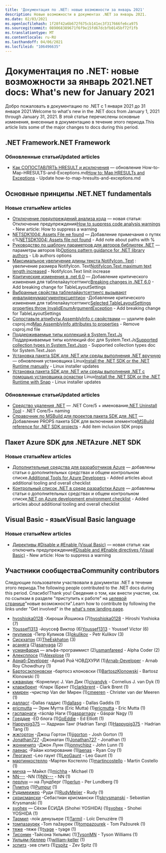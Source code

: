 ```yaml
---
title: 'Документация по .NET: новые возможности за январь 2021'
description: Новые возможности в документах .NET за январь 2021.
ms.date: 02/03/2021
ms.openlocfilehash: 1f28f42a6b672f675cb141ec3f317666fe6ca975
ms.sourcegitcommit: 089068389671f6f9e15fd67dcbfb0145bf72f1fb
ms.translationtype: MT
ms.contentlocale: ru-RU
ms.lasthandoff: 04/06/2021
ms.locfileid: "106496635"
---
```

# <a name="net-docs-whats-new-for-january-2021"></a><span data-ttu-id="73f00-103">Документация по .NET: новые возможности за январь 2021</span><span class="sxs-lookup"><span data-stu-id="73f00-103">.NET docs: What's new for January 2021</span></span>

<span data-ttu-id="73f00-104">Добро пожаловать в документацию по .NET с 1 января 2021 до 31 января 2021.</span><span class="sxs-lookup"><span data-stu-id="73f00-104">Welcome to what's new in the .NET docs from January 1, 2021 through January 31, 2021.</span></span> <span data-ttu-id="73f00-105">В этой статье перечислены основные изменения, внесенные в документацию в течение этого периода.</span><span class="sxs-lookup"><span data-stu-id="73f00-105">This article lists some of the major changes to docs during this period.</span></span>

## <a name="net-framework"></a><span data-ttu-id="73f00-106">.NET Framework</span><span class="sxs-lookup"><span data-stu-id="73f00-106">.NET Framework</span></span>

### <a name="updated-articles"></a><span data-ttu-id="73f00-107">Обновленные статьи</span><span class="sxs-lookup"><span data-stu-id="73f00-107">Updated articles</span></span>

- <span data-ttu-id="73f00-108">[Как СОПОСТАВЛЯТЬ HRESULT и исключения](../framework/interop/how-to-map-hresults-and-exceptions.md) — обновление How-to-Map-HRESULTS-and-Exceptions.md</span><span class="sxs-lookup"><span data-stu-id="73f00-108">[How to: Map HRESULTs and Exceptions](../framework/interop/how-to-map-hresults-and-exceptions.md) - Update how-to-map-hresults-and-exceptions.md</span></span>

## <a name="net-fundamentals"></a><span data-ttu-id="73f00-109">Основные принципы .NET</span><span class="sxs-lookup"><span data-stu-id="73f00-109">.NET fundamentals</span></span>

### <a name="new-articles"></a><span data-ttu-id="73f00-110">Новые статьи</span><span class="sxs-lookup"><span data-stu-id="73f00-110">New articles</span></span>

- <span data-ttu-id="73f00-111">[Отключение предупреждений анализа кода](../fundamentals/code-analysis/suppress-warnings.md) — новая статья: Отключение предупреждения</span><span class="sxs-lookup"><span data-stu-id="73f00-111">[How to suppress code analysis warnings](../fundamentals/code-analysis/suppress-warnings.md) - New article: How to suppress a warning</span></span>
- <span data-ttu-id="73f00-112">[NETSDK1004: Assets File не found](../core/tools/sdk-errors/netsdk1004.md) — Добавление примечания о путях с%</span><span class="sxs-lookup"><span data-stu-id="73f00-112">[NETSDK1004: Assets file not found](../core/tools/sdk-errors/netsdk1004.md) - Add note about paths with %</span></span>
- <span data-ttu-id="73f00-113">[Руководство по шаблону параметров для авторов библиотек .NET](../core/extensions/options-library-authors.md) — параметры авторов lib</span><span class="sxs-lookup"><span data-stu-id="73f00-113">[Options pattern guidance for .NET library authors](../core/extensions/options-library-authors.md) - Lib authors options</span></span>
- <span data-ttu-id="73f00-114">[Максимальное увеличение длины текста NotifyIcon. Text](../core/compatibility/windows-forms/6.0/notifyicon-text-max-text-length-increased.md) : увеличение размера NotifyIcon. Text</span><span class="sxs-lookup"><span data-stu-id="73f00-114">[NotifyIcon.Text maximum text length increased](../core/compatibility/windows-forms/6.0/notifyicon-text-max-text-length-increased.md) - NotifyIcon.Text limit increase</span></span>
- <span data-ttu-id="73f00-115">[Критические изменения в .net 6,0](../core/compatibility/6.0.md) — Добавление критического изменения для таблелайаутсеттингс</span><span class="sxs-lookup"><span data-stu-id="73f00-115">[Breaking changes in .NET 6.0](../core/compatibility/6.0.md) - Add breaking change for TableLayoutSettings</span></span>
- <span data-ttu-id="73f00-116">[Выбранные свойства таблелайаутсеттингс вызывают инвалиденумаргументексцептион](../core/compatibility/windows-forms/6.0/tablelayoutsettings-apis-throw-invalidenumargumentexception.md) -Добавление критического изменения для таблелайаутсеттингс</span><span class="sxs-lookup"><span data-stu-id="73f00-116">[Selected TableLayoutSettings properties throw InvalidEnumArgumentException](../core/compatibility/windows-forms/6.0/tablelayoutsettings-apis-throw-invalidenumargumentexception.md) - Add breaking change for TableLayoutSettings</span></span>
- <span data-ttu-id="73f00-117">[Сопоставьте атрибуты AssemblyInfo с свойствами](../core/project-sdk/msbuild-props.md#assembly-info-generation-properties) — удалите файл csproj.md</span><span class="sxs-lookup"><span data-stu-id="73f00-117">[Map AssemblyInfo attributes to properties](../core/project-sdk/msbuild-props.md#assembly-info-generation-properties) - Remove csproj.md file</span></span>
- <span data-ttu-id="73f00-118">[Поддерживаемые типы коллекций в System.Text.Js](../standard/serialization/system-text-json-supported-collection-types.md) Поддерживаемые типы коллекций doc для System.Text.Js</span><span class="sxs-lookup"><span data-stu-id="73f00-118">[Supported collection types in System.Text.Json](../standard/serialization/system-text-json-supported-collection-types.md) - Supported collection types doc for System.Text.Json</span></span>
- <span data-ttu-id="73f00-119">[Установка пакета SDK для .NET или среды выполнения .NET вручную](../core/install/linux-scripted-manual.md) — обновления установщика Linux</span><span class="sxs-lookup"><span data-stu-id="73f00-119">[Install the .NET SDK or the .NET Runtime manually](../core/install/linux-scripted-manual.md) - Linux installer updates</span></span>
- <span data-ttu-id="73f00-120">[Установка пакета SDK для .NET или среды выполнения .NET с помощью установщика оснастки](../core/install/linux-snap.md) Linux</span><span class="sxs-lookup"><span data-stu-id="73f00-120">[Install the .NET SDK or the .NET Runtime with Snap](../core/install/linux-snap.md) - Linux installer updates</span></span>

### <a name="updated-articles"></a><span data-ttu-id="73f00-121">Обновленные статьи</span><span class="sxs-lookup"><span data-stu-id="73f00-121">Updated articles</span></span>

- <span data-ttu-id="73f00-122">[Средство удаления .NET](../core/additional-tools/uninstall-tool.md) — .NET Core/5 + именование</span><span class="sxs-lookup"><span data-stu-id="73f00-122">[.NET Uninstall Tool](../core/additional-tools/uninstall-tool.md) - .NET Core/5+ naming</span></span>
- <span data-ttu-id="73f00-123">[Справочник по MSBuild для проектов пакета SDK для .NET](../core/project-sdk/msbuild-props.md) — Добавление PROPS пакета SDK для включения элементов</span><span class="sxs-lookup"><span data-stu-id="73f00-123">[MSBuild reference for .NET SDK projects](../core/project-sdk/msbuild-props.md) - Add item inclusion SDK props</span></span>

## <a name="azure-net-sdk"></a><span data-ttu-id="73f00-124">Пакет Azure SDK для .NET</span><span class="sxs-lookup"><span data-stu-id="73f00-124">Azure .NET SDK</span></span>

### <a name="new-articles"></a><span data-ttu-id="73f00-125">Новые статьи</span><span class="sxs-lookup"><span data-stu-id="73f00-125">New articles</span></span>

- <span data-ttu-id="73f00-126">[Дополнительные средства для разработчиков Azure](../azure/azure-tools.md) — добавлены статьи о дополнительных средствах и общем контрольном списке.</span><span class="sxs-lookup"><span data-stu-id="73f00-126">[Additional Tools for Azure Developers](../azure/azure-tools.md) - Added articles about additional tooling and overall checklist</span></span>
- <span data-ttu-id="73f00-127">[Контрольный список .NET в среде разработки Azure](../azure/dotnet-dev-env-checklist.md) — добавлены статьи о дополнительных средствах и общем контрольном списке</span><span class="sxs-lookup"><span data-stu-id="73f00-127">[.NET on Azure development environment checklist](../azure/dotnet-dev-env-checklist.md) - Added articles about additional tooling and overall checklist</span></span>

## <a name="visual-basic-language"></a><span data-ttu-id="73f00-128">Visual Basic - язык</span><span class="sxs-lookup"><span data-stu-id="73f00-128">Visual Basic language</span></span>

### <a name="new-articles"></a><span data-ttu-id="73f00-129">Новые статьи</span><span class="sxs-lookup"><span data-stu-id="73f00-129">New articles</span></span>

- <span data-ttu-id="73f00-130">[Директивы #Disable и #Enable (Visual Basic)](../visual-basic/language-reference/directives/disable-enable.md) — новая статья: как отключить предупреждение</span><span class="sxs-lookup"><span data-stu-id="73f00-130">[#Disable and #Enable directives (Visual Basic)](../visual-basic/language-reference/directives/disable-enable.md) - New article: How to suppress a warning</span></span>

## <a name="community-contributors"></a><span data-ttu-id="73f00-131">Участники сообщества</span><span class="sxs-lookup"><span data-stu-id="73f00-131">Community contributors</span></span>

<span data-ttu-id="73f00-132">Следующие пользователи участвовали в документах .NET в течение этого периода.</span><span class="sxs-lookup"><span data-stu-id="73f00-132">The following people contributed to the .NET docs during this period.</span></span> <span data-ttu-id="73f00-133">Спасибо!</span><span class="sxs-lookup"><span data-stu-id="73f00-133">Thank you!</span></span> <span data-ttu-id="73f00-134">Сведения о том, как внести участие, см. по ссылкам в разделе "приступить к работе" на [целевой странице](index.yml)"новые возможности".</span><span class="sxs-lookup"><span data-stu-id="73f00-134">Learn how to contribute by following the links under "Get involved" in the [what's new landing page](index.yml).</span></span>

- <span data-ttu-id="73f00-135">[hyoshioka0128](https://github.com/hyoshioka0128) -Хироши Йошиока (7)</span><span class="sxs-lookup"><span data-stu-id="73f00-135">[hyoshioka0128](https://github.com/hyoshioka0128) - Hiroshi Yoshioka (7)</span></span>
- <span data-ttu-id="73f00-136">[Youssef1313](https://github.com/Youssef1313) -йоуссеф Виктор (6)</span><span class="sxs-lookup"><span data-stu-id="73f00-136">[Youssef1313](https://github.com/Youssef1313) - Youssef Victor (6)</span></span>
- <span data-ttu-id="73f00-137">[пкуликов](https://github.com/pkulikov) -Петр Куликов (3)</span><span class="sxs-lookup"><span data-stu-id="73f00-137">[pkulikov](https://github.com/pkulikov) - Petr Kulikov (3)</span></span>
- <span data-ttu-id="73f00-138">[Сискхатон](https://github.com/TheEskhaton) (3)</span><span class="sxs-lookup"><span data-stu-id="73f00-138">[TheEskhaton](https://github.com/TheEskhaton) (3)</span></span>
- <span data-ttu-id="73f00-139">[асаняга](https://github.com/asanyaga) (2)</span><span class="sxs-lookup"><span data-stu-id="73f00-139">[asanyaga](https://github.com/asanyaga) (2)</span></span>
- <span data-ttu-id="73f00-140">[усманфарид](https://github.com/usmanfareed) — альфа-программист (2)</span><span class="sxs-lookup"><span data-stu-id="73f00-140">[usmanfareed](https://github.com/usmanfareed) - Alpha Coder (2)</span></span>
- <span data-ttu-id="73f00-141">[Алексплосе](https://github.com/Alexplose) (1)</span><span class="sxs-lookup"><span data-stu-id="73f00-141">[Alexplose](https://github.com/Alexplose) (1)</span></span>
- <span data-ttu-id="73f00-142">[Арнаб-Developer](https://github.com/Arnab-Developer) -Арнаб Рой ЧОВДХУРИ (1)</span><span class="sxs-lookup"><span data-stu-id="73f00-142">[Arnab-Developer](https://github.com/Arnab-Developer) - Arnab Roy Chowdhury (1)</span></span>
- <span data-ttu-id="73f00-143">[Бартосзклоновски](https://github.com/BartoszKlonowski) -бартосз клоновски (1)</span><span class="sxs-lookup"><span data-stu-id="73f00-143">[BartoszKlonowski](https://github.com/BartoszKlonowski) - Bartosz Klonowski (1)</span></span>
- <span data-ttu-id="73f00-144">[кжвандик](https://github.com/cjvandyk) -Корнелиус J. Van Дик (1)</span><span class="sxs-lookup"><span data-stu-id="73f00-144">[cjvandyk](https://github.com/cjvandyk) - Cornelius J. van Dyk (1)</span></span>
- <span data-ttu-id="73f00-145">[кларкбрент](https://github.com/clarkbrent) -Кларк (Брент (1)</span><span class="sxs-lookup"><span data-stu-id="73f00-145">[clarkbrent](https://github.com/clarkbrent) - Clark Brent (1)</span></span>
- <span data-ttu-id="73f00-146">[кмирен](https://github.com/cmeeren) -чристер Van der Мирен (1)</span><span class="sxs-lookup"><span data-stu-id="73f00-146">[cmeeren](https://github.com/cmeeren) - Christer van der Meeren (1)</span></span>
- <span data-ttu-id="73f00-147">[далласг](https://github.com/dallasg) -Dallas гаддис (1)</span><span class="sxs-lookup"><span data-stu-id="73f00-147">[dallasg](https://github.com/dallasg) - Dallas Gaddis (1)</span></span>
- <span data-ttu-id="73f00-148">[ericmutta](https://github.com/ericmutta) — Эрик Мутта (Eric Mutta) (1)</span><span class="sxs-lookup"><span data-stu-id="73f00-148">[ericmutta](https://github.com/ericmutta) - Eric Mutta (1)</span></span>
- <span data-ttu-id="73f00-149">[гаспарнаги](https://github.com/gasparnagy) -гáспáр Наги (1)</span><span class="sxs-lookup"><span data-stu-id="73f00-149">[gasparnagy](https://github.com/gasparnagy) - Gáspár Nagy (1)</span></span>
- <span data-ttu-id="73f00-150">[Гоеддие](https://github.com/GoEddie) -ED блога (1)</span><span class="sxs-lookup"><span data-stu-id="73f00-150">[GoEddie](https://github.com/GoEddie) - Ed Elliott (1)</span></span>
- <span data-ttu-id="73f00-151">[Happypig375](https://github.com/Happypig375) — Хадриан Танг (Hadrian Tang) (1)</span><span class="sxs-lookup"><span data-stu-id="73f00-151">[Happypig375](https://github.com/Happypig375) - Hadrian Tang (1)</span></span>
- <span data-ttu-id="73f00-152">[жжгортон](https://github.com/jjgorton) -Джош Гортон (1)</span><span class="sxs-lookup"><span data-stu-id="73f00-152">[jjgorton](https://github.com/jjgorton) - Josh Gorton (1)</span></span>
- <span data-ttu-id="73f00-153">[Jonathan727](https://github.com/Jonathan727) -Джонатан (1)</span><span class="sxs-lookup"><span data-stu-id="73f00-153">[Jonathan727](https://github.com/Jonathan727) - Jonathan (1)</span></span>
- <span data-ttu-id="73f00-154">[жонничипз](https://github.com/jonnychipz) -Джон Лунн (1)</span><span class="sxs-lookup"><span data-stu-id="73f00-154">[jonnychipz](https://github.com/jonnychipz) - John Lunn (1)</span></span>
- <span data-ttu-id="73f00-155">[лаенас](https://github.com/laenas) -Райан копирование (1)</span><span class="sxs-lookup"><span data-stu-id="73f00-155">[laenas](https://github.com/laenas) - Ryan Coy (1)</span></span>
- <span data-ttu-id="73f00-156">[Леогаунт](https://github.com/LeoGaunt) -Leo гаунт (1)</span><span class="sxs-lookup"><span data-stu-id="73f00-156">[LeoGaunt](https://github.com/LeoGaunt) - Leo Gaunt (1)</span></span>
- <span data-ttu-id="73f00-157">[мартинкостелло](https://github.com/martincostello) -Мартен Костелло (1)</span><span class="sxs-lookup"><span data-stu-id="73f00-157">[martincostello](https://github.com/martincostello) - Martin Costello (1)</span></span>
- <span data-ttu-id="73f00-158">[мичха](https://github.com/michha) — Майкл (1)</span><span class="sxs-lookup"><span data-stu-id="73f00-158">[michha](https://github.com/michha) - Michael (1)</span></span>
- <span data-ttu-id="73f00-159">[NN---](https://github.com/NN---) -NN (1)</span><span class="sxs-lookup"><span data-stu-id="73f00-159">[NN---](https://github.com/NN---) - NN (1)</span></span>
- <span data-ttu-id="73f00-160">[перлун](https://github.com/perlun) — на Лундберг (1)</span><span class="sxs-lookup"><span data-stu-id="73f00-160">[perlun](https://github.com/perlun) - Per Lundberg (1)</span></span>
- <span data-ttu-id="73f00-161">[Пумпур](https://github.com/Pumpur) (1)</span><span class="sxs-lookup"><span data-stu-id="73f00-161">[Pumpur](https://github.com/Pumpur) (1)</span></span>
- <span data-ttu-id="73f00-162">[Рудимеижер](https://github.com/RudyMeijer) -Руди (1)</span><span class="sxs-lookup"><span data-stu-id="73f00-162">[RudyMeijer](https://github.com/RudyMeijer) - Rudy (1)</span></span>
- <span data-ttu-id="73f00-163">[скрисмански](https://github.com/skrysmanski) -Себастиан крисмански (1)</span><span class="sxs-lookup"><span data-stu-id="73f00-163">[skrysmanski](https://github.com/skrysmanski) - Sebastian Krysmanski (1)</span></span>
- <span data-ttu-id="73f00-164">[syohex](https://github.com/syohex) — Сёхэи ЁСИДА (Shohei YOSHIDA) (1)</span><span class="sxs-lookup"><span data-stu-id="73f00-164">[syohex](https://github.com/syohex) - Shohei YOSHIDA (1)</span></span>
- <span data-ttu-id="73f00-165">[Тармил](https://github.com/Tarmil) -лоïк денузьере (1)</span><span class="sxs-lookup"><span data-stu-id="73f00-165">[Tarmil](https://github.com/Tarmil) - Loïc Denuzière (1)</span></span>
- <span data-ttu-id="73f00-166">[томпазаурек](https://github.com/tompazourek) -Tom паžаурек (1)</span><span class="sxs-lookup"><span data-stu-id="73f00-166">[tompazourek](https://github.com/tompazourek) - Tom Pažourek (1)</span></span>
- <span data-ttu-id="73f00-167">[тяже](https://github.com/tyage) -тяже (1)</span><span class="sxs-lookup"><span data-stu-id="73f00-167">[tyage](https://github.com/tyage) - tyage (1)</span></span>
- <span data-ttu-id="73f00-168">[Тисонмн](https://github.com/TysonMN) -Тайсона Уильямс (1)</span><span class="sxs-lookup"><span data-stu-id="73f00-168">[TysonMN](https://github.com/TysonMN) - Tyson Williams (1)</span></span>
- <span data-ttu-id="73f00-169">[Уильям-Келлер](https://github.com/william-keller) (1)</span><span class="sxs-lookup"><span data-stu-id="73f00-169">[william-keller](https://github.com/william-keller) (1)</span></span>
- <span data-ttu-id="73f00-170">[зспитз](https://github.com/zspitz) -зев спитз (1)</span><span class="sxs-lookup"><span data-stu-id="73f00-170">[zspitz](https://github.com/zspitz) - Zev Spitz (1)</span></span>
